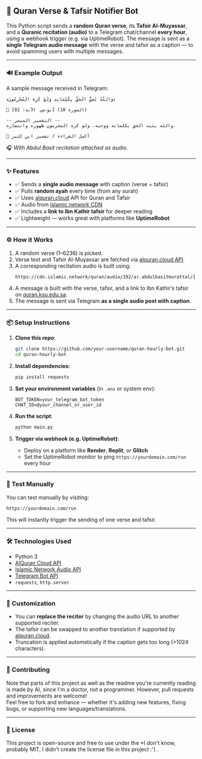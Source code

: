 ## 📖 Quran Verse & Tafsir Notifier Bot

This Python script sends a **random Quran verse**, its **Tafsir Al-Muyassar**, and a **Quranic recitation (audio)** to a Telegram chat/channel **every hour**, using a webhook trigger (e.g. via UptimeRobot). The message is sent as a **single Telegram audio message** with the verse and tafsir as a caption — to avoid spamming users with multiple messages.

---

### 🔊 Example Output

A sample message received in Telegram:

```
﴿وَاللَّهُ يُحِقُّ الْحَقَّ بِكَلِمَاتِهِ وَلَوْ كَرِهَ الْمُجْرِمُونَ﴾

📖 [يونس، الآية: 82] (السورة 10)

-- التفسير الميسر --
والله يثبت الحق بكلماته ووحيه، ولو كره المجرمون ظهوره وانتصاره.

📘 أكمل القراءة / تفسير ابن كثير
```

🎧 *With Abdul Basit recitation attached as audio.*

---

### ✨ Features

- ✅ Sends a **single audio message** with caption (verse + tafsir)
- ✅ Pulls **random ayah** every time (from any surah)
- ✅ Uses [alquran.cloud](https://alquran.cloud) API for Quran and Tafsir
- ✅ Audio from [Islamic.network CDN](https://cdn.islamic.network/quran/audio)
- ✅ Includes a **link to Ibn Kathir tafsir** for deeper reading
- ✅ Lightweight — works great with platforms like **UptimeRobot**

---

### ⚙️ How it Works

1. A random verse (1–6236) is picked.
2. Verse text and Tafsir Al-Muyassar are fetched via [alquran.cloud API](https://alquran.cloud).
3. A corresponding recitation audio is built using:
   ```
   https://cdn.islamic.network/quran/audio/192/ar.abdulbasitmurattal/{verse_number}.mp3
   ```
4. A message is built with the verse, tafsir, and a link to Ibn Kathir’s tafsir on [quran.ksu.edu.sa](https://quran.ksu.edu.sa).
5. The message is sent via Telegram **as a single audio post with caption**.

---

### 📦 Setup Instructions

1. **Clone this repo**:
   ```bash
   git clone https://github.com/your-username/quran-hourly-bot.git
   cd quran-hourly-bot
   ```

2. **Install dependencies**:
   ```bash
   pip install requests
   ```

3. **Set your environment variables** (in `.env` or system env):
   ```
   BOT_TOKEN=your_telegram_bot_token
   CHAT_ID=@your_channel_or_user_id
   ```

4. **Run the script**:
   ```bash
   python main.py
   ```

5. **Trigger via webhook (e.g. UptimeRobot)**:
   - Deploy on a platform like **Render**, **Replit**, or **Glitch**
   - Set the UptimeRobot monitor to ping `https://yourdomain.com/run` every hour

---

### 🧪 Test Manually

You can test manually by visiting:

```
https://yourdomain.com/run
```

This will instantly trigger the sending of one verse and tafsir.

---

### 🛠 Technologies Used

- Python 3
- [AlQuran Cloud API](https://alquran.cloud)
- [Islamic Network Audio API](https://cdn.islamic.network)
- [Telegram Bot API](https://core.telegram.org/bots/api)
- `requests`, `http.server`

---

### 📌 Customization

- You can **replace the reciter** by changing the audio URL to another supported reciter.
- The tafsir can be swapped to another translation if supported by [alquran.cloud](https://alquran.cloud/docs).
- Truncation is applied automatically if the caption gets too long (>1024 characters).

---

### 🤲 Contributing

Note that parts of this project as well as the readme you're currently reading is made by AI, since I'm a doctor, not a programmer.
However, pull requests and improvements are welcome!  
Feel free to fork and enhance — whether it's adding new features, fixing bugs, or supporting new languages/translations.

---

### 📜 License

This project is open-source and free to use under the *I don't know, probably MIT, I didn't create the license file in this project :'( .
